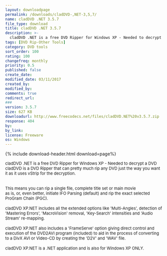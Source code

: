 ```yaml
---
layout: downloadpage
permalink: /downloads/cladDVD-,NET-3,5,7/
name: cladDVD .NET 3.5.7
file_type: download
title: cladDVD .NET 3.5.7
description: >-
  cladDVD .NET is a free DVD Ripper for Windows XP - Needed to decrypt a DVD, cladDVD is a DVD Ripper that can pretty much rip any DVD just the way you want it as it uses vStrip for the decryption. 
tags: [DVD Rip-Other Tools]
category: DVD tools
sort_order: 100
rating: 100
changefreq: monthly
priority: 0.5
published: false
create_date: 
modified_date: 03/11/2017
created_by: 
modified_by: 
comments: true
redirect_url: 
### 
version: 3.5.7
size: 627 KB
downloadurl: http://www.freecodecs.net/files/cladDVD.NET%20v3.5.7.zip
response: 404
by: 
by_link: 
license: Freeware
os: Windows
---
```


{% include download-header.html download=page%}

<p style="fix-download-text !important">
<p><font size="2">cladDVD .NET is a free DVD Ripper for Windows XP - Needed to decrypt a DVD <br />
cladDVD is a DVD Ripper that can pretty much rip any DVD just the way you want it as it uses vStrip for the decryption. <br />
<br />
<br />
This means you can rip a single file, complete title set or main movie <br />
as is, or, even better, initiate IFO Parsing (default) and rip the exact selected ProGram Chain (PGC). <br />
<br />
cladDVD XP.NET includes all the extended options like 'Multi-Angles', detection of 'Mastering Errors', 'MacroVision' removal, 'Key-Search' intensities and 'Audio Stream' re-mapping. <br />
<br />
cladDVD XP.NET also includes a 'FrameServe' option giving direct control and execution of the DVD2AVI program (included) to aid in the process of converting to a DivX AVI or Video-CD by creating the 'D2V' and 'WAV' file. <br />
<br />
cladDVD XP.NET is a .NET application and is also for Windows XP ONLY. <br />
<br />
</font></p></p>
